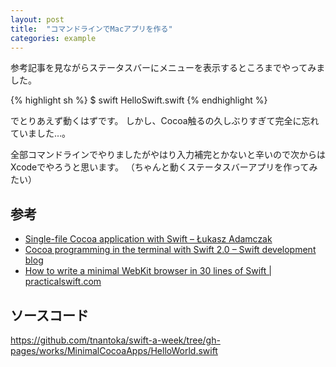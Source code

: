 ```yaml
---
layout: post
title:  "コマンドラインでMacアプリを作る"
categories: example
---
```


参考記事を見ながらステータスバーにメニューを表示するところまでやってみました。

{% highlight sh %}
$ swift HelloSwift.swift
{% endhighlight %}

でとりあえず動くはずです。
しかし、Cocoa触るの久しぶりすぎて完全に忘れていました…。

全部コマンドラインでやりましたがやはり入力補完とかないと辛いので次からはXcodeでやろうと思います。
（ちゃんと動くステータスバーアプリを作ってみたい）

## 参考

- [Single-file Cocoa application with Swift – Łukasz Adamczak](http://czak.pl/2015/09/23/single-file-cocoa-app-with-swift.html)
- [Cocoa programming in the terminal with Swift 2.0 – Swift development blog](http://mhorga.org/2015/07/25/cocoa-programming-in-the-terminal-with-swift-2.html)
- [How to write a minimal WebKit browser in 30 lines of Swift \| practicalswift.com](http://web.archive.org/web/20160123002831/http://practicalswift.com/2014/06/27/a-minimal-webkit-browser-in-30-lines-of-swift/)

## ソースコード

<https://github.com/tnantoka/swift-a-week/tree/gh-pages/works/MinimalCocoaApps/HelloWorld.swift>

